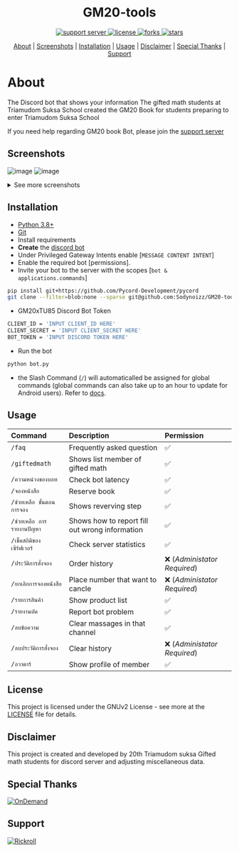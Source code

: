 <h1 align = "center">GM20-tools</h1>
<p align = "center">
  <a href = "https://cdn.discordapp.com/attachments/975979987142320171/996020871003123823/E0687751-6DE0-4D28-80AB-A982EE4A4ED2.jpg">
    <img src = "https://discord.com/api/guilds/982294501295001672/widget.png" alt = "support server">
  </a>
  <a href = "https://github.com/Sodynoizz/GM20-tools">
    <img src = "https://img.shields.io/github/license/Sodynoizz/GM20-tools" alt = "license">
  </a>
  <a href = "https://github.com/Sodynoizz/GM20-tools/fork">
    <img src = "https://img.shields.io/github/forks/Sodynoizz/GM20-tools" alt = "forks">
  </a>
  <a href = "https://github.com/Sodynoizz/GM20-tools">
    <img src = "https://img.shields.io/github/stars/Sodynoizz/GM20-tools" alt = "stars">
  </a>

</p>

<p align = "center">
  <a href = "#about">About</a> |
  <a href = "#screenshots">Screenshots</a> |
  <a href = "#installation">Installation</a> |
  <a href = "#usage">Usage</a> |
  <a href = "#disclaimer">Disclaimer</a> |
  <a href = "#special-thanks">Special Thanks</a> |
  <a href = "#support">Support</a>
</p>

<!-- Inspired by Red Discord Bot -->
<!-- https://github.com/Cog-Creators/Red-DiscordBot -->

# About

The Discord bot that shows your information The gifted math students at Triamudom Suksa School created the GM20 Book for students preparing to enter Triamudom Suksa School

If you need help regarding GM20 book Bot, please join the [support server]

## Screenshots

![image](https://cdn.discordapp.com/attachments/982294502234542143/999948330622779482/unknown.png)
![image](https://cdn.discordapp.com/attachments/982294502234542143/999948629928316958/unknown.png)
<details>
<summary>See more screenshots</summary>
<img src = "https://cdn.discordapp.com/attachments/982294502234542143/999948760488620042/unknown.png">
<img src = "https://cdn.discordapp.com/attachments/982294502234542143/999948866034094080/unknown.png">
<img src = "https://cdn.discordapp.com/attachments/982294502234542143/999948970786828338/unknown.png">
</details>

## Installation

* [Python 3.8+](https://www.python.org/downloads)
* [Git](https://git-scm.com/downloads)
* Install requirements
* **Create** the [discord bot](https://discord.com/developers/applications)
* Under Privileged Gateway Intents enable [`MESSAGE CONTENT INTENT`]
* Enable the required bot [permissions].
* Invite your bot to the server with the scopes [`bot & applications.commands`]

```bash
pip install git+https://github.com/Pycord-Development/pycord
git clone --filter=blob:none --sparse git@github.com:Sodynoizz/GM20-tools
```

* GM20xTU85 Discord Bot Token

```bash
CLIENT_ID = 'INPUT CLIENT_ID HERE'
CLIENT_SECRET = 'INPUT CLIENT_SECRET HERE'
BOT_TOKEN = 'INPUT DISCORD TOKEN HERE'
```

* Run the bot
```bash
python bot.py 
```

* the Slash Command (`/`) will automaticalled be assigned for global commands (global commands can also take up to an hour to update for Android users). Refer to [docs](https://discord.com/developers/docs/interactions/application-commands).

## Usage

| Command                       | Description                   | Permission                    |
| :---------------------------- | :---------------------------- | :---------------------------- |
| `/faq` | Frequently asked question | ✅ |
| `/giftedmath` | Shows list member of gifted math | ✅ |
| `/ความหน่วงของบอท` | Check bot latency | ✅ |
| `/จองหนังสือ`  | Reserve book | ✅ |
| `/ช่วยเหลือ ขั้นตอนการจอง` | Shows reverving step | ✅ |
| `/ช่วยเหลือ การรายงานปัญหา` | Shows how to report fill out wrong information | ✅ |
| `/เช็คสถิติของเซิร์ฟเวอร์` | Check server statistics | ✅ |
| `/ประวัติการสั่งจอง` | Order history | ❌ (_Administator Required_) |
| `/ยกเลิกการจองหนังสือ` | Place number that want to cancle | ❌ (_Administator Required_) |
| `/รายการสินค้า` | Show product list | ✅ |
| `/รายงานบัค` | Report bot problem | ✅ |
| `/ลบข้อความ` | Clear massages in that channel | ✅ |
| `/ลบประวัติการสั่งจอง` | Clear history | ❌ (_Administator Required_) |
| `/อวาตาร์` | Show profile of member | ✅ |

## License

This project is licensed under the GNUv2 License - see more at the [LICENSE](https://github.com/Sodynoizz/GM20-tools/blob/add-license-1/LICENSE) file for details.

## Disclaimer

This project is created and developed by 20th Triamudom suksa Gifted math students for discord server and adjusting miscellaneous data.

## Special Thanks

[![OnDemand](https://cdn.discordapp.com/attachments/975979987142320171/1008019090172018728/cropped-on-demand-logo-1.png)](https://www.ondemand.in.th/)

## Support

[![Rickroll](https://cdn.discordapp.com/attachments/999700414142361690/1000040053520732320/IMG_9368.jpg)](https://bitly.com/98K8eH)

  [support server]: <https://cdn.discordapp.com/attachments/975979987142320171/996020871003123823/E0687751-6DE0-4D28-80AB-A982EE4A4ED2.jpg>
